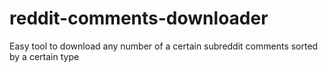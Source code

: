 # reddit-comments-downloader
Easy tool to download any number of a certain subreddit comments sorted by a certain type
